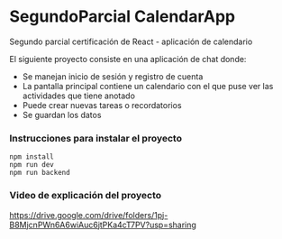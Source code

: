 ﻿# SegundoParcial CalendarApp
 
Segundo parcial certificación de React - aplicación de calendario

El siguiente proyecto consiste en una aplicación de chat donde:
* Se manejan inicio de sesión  y registro de cuenta 
* La pantalla principal contiene un calendario con el que puse ver las actividades que tiene anotado
* Puede crear nuevas tareas o recordatorios
* Se guardan los datos


### Instrucciones para instalar el proyecto
```
npm install
npm run dev
npm run backend

```

### Video de explicación del proyecto
https://drive.google.com/drive/folders/1pj-B8MjcnPWn6A6wiAuc6jtPKa4cT7PV?usp=sharing
